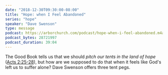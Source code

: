 ```yaml
---
date: "2018-12-30T09:30:00-08:00"
title: "Hope: when I Feel Abandoned"
series: "hope"
speaker: "Dave Swenson"
type: message
podcast: https://arborchurch.com/podcast/hope-when-i-feel-abandoned.m4a
podcast_bytes: 28721997
podcast_duration: 39:04
---
```


The Good Book tells us that we should *pitch our tents in the land of hope* ([Acts 2:25-28](https://www.biblegateway.com/passage/?search=Acts+2%3A25-28&version=MSG)), but how are we supposed to do that when it feels like God's left us to suffer alone? Dave Swenson offers three tent pegs.
